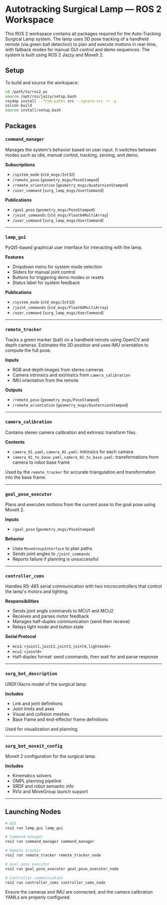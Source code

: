 # Autotracking Surgical Lamp — ROS 2 Workspace

This ROS 2 workspace contains all packages required for the Auto-Tracking Surgical Lamp system. The lamp uses 3D pose tracking of a handheld remote (via green ball detection) to plan and execute motions in real-time, with fallback modes for manual GUI control and demo sequences. The system is built using ROS 2 Jazzy and MoveIt 2.

## Setup

To build and source the workspace:

```bash
cd /path/to/ros2_ws
source /opt/ros/jazzy/setup.bash
rosdep install --from-paths src --ignore-src -r -y
colcon build
source install/setup.bash
```

## Packages

### `command_manager`

Manages the system's behavior based on user input. It switches between modes such as idle, manual control, tracking, zeroing, and demo.

**Subscriptions**
- `/system_mode` (`std_msgs/Int32`)
- `/remote_pose` (`geometry_msgs/PoseStamped`)
- `/remote_orientation` (`geometry_msgs/QuaternionStamped`)
- `/user_command` (`surg_lamp_msgs/UserCommand`)

**Publications**
- `/goal_pose` (`geometry_msgs/PoseStamped`)
- `/joint_commands` (`std_msgs/Float64MultiArray`)
- `/user_command` (`surg_lamp_msgs/UserCommand`)

---

### `lamp_gui`

PyQt5-based graphical user interface for interacting with the lamp.

**Features**
- Dropdown menu for system mode selection
- Sliders for manual joint control
- Buttons for triggering demo modes or resets
- Status label for system feedback

**Publications**
- `/system_mode` (`std_msgs/Int32`)
- `/joint_commands` (`std_msgs/Float64MultiArray`)
- `/user_command` (`surg_lamp_msgs/UserCommand`)

---

### `remote_tracker`

Tracks a green marker (ball) on a handheld remote using OpenCV and depth cameras. Estimates the 3D position and uses IMU orientation to compute the full pose.

**Inputs**
- RGB and depth images from stereo cameras
- Camera intrinsics and extrinsics from `camera_calibration`
- IMU orientation from the remote

**Outputs**
- `/remote_pose` (`geometry_msgs/PoseStamped`)
- `/remote_orientation` (`geometry_msgs/QuaternionStamped`)

---

### `camera_calibration`

Contains stereo camera calibration and extrinsic transform files.

**Contents**
- `camera_01.yaml`, `camera_02.yaml`: intrinsics for each camera
- `camera_01_to_base.yaml`, `camera_02_to_base.yaml`: transformations from camera to robot base frame

Used by the `remote_tracker` for accurate triangulation and transformation into the base frame.

---

### `goal_pose_executor`

Plans and executes motions from the current pose to the goal pose using MoveIt 2.

**Inputs**
- `/goal_pose` (`geometry_msgs/PoseStamped`)

**Behavior**
- Uses `MoveGroupInterface` to plan paths
- Sends joint angles to `/joint_commands`
- Reports failure if planning is unsuccessful

---

### `controller_coms`

Handles RS-485 serial communication with two microcontrollers that control the lamp's motors and lighting.

**Responsibilities**
- Sends joint angle commands to MCU1 and MCU2
- Receives and parses motor feedback
- Manages half-duplex communication (send then receive)
- Relays light mode and button state

**Serial Protocol**
- `mcu1`: `<joint1,joint2,joint3,joint4,lightmode>`
- `mcu2`: `<joint0>`
- Half-duplex format: send commands, then wait for and parse response

---

### `surg_bot_description`

URDF/Xacro model of the surgical lamp.

**Includes**
- Link and joint definitions
- Joint limits and axes
- Visual and collision meshes
- Base frame and end-effector frame definitions

Used for visualization and planning.

---

### `surg_bot_moveit_config`

MoveIt 2 configuration for the surgical lamp.

**Includes**
- Kinematics solvers
- OMPL planning pipeline
- SRDF and robot semantic info
- RViz and MoveGroup launch support

---

## Launching Nodes

```bash
# GUI
ros2 run lamp_gui lamp_gui

# Command manager
ros2 run command_manager command_manager

# Remote tracker
ros2 run remote_tracker remote_tracker_node

# Goal pose executor
ros2 run goal_pose_executor goal_pose_executor_node

# Controller communication
ros2 run controller_coms controller_coms_node
```

Ensure the cameras and IMU are connected, and the camera calibration YAMLs are properly configured.
